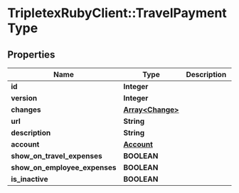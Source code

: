 # TripletexRubyClient::TravelPaymentType

## Properties
Name | Type | Description | Notes
------------ | ------------- | ------------- | -------------
**id** | **Integer** |  | [optional] 
**version** | **Integer** |  | [optional] 
**changes** | [**Array&lt;Change&gt;**](Change.md) |  | [optional] 
**url** | **String** |  | [optional] 
**description** | **String** |  | 
**account** | [**Account**](Account.md) |  | [optional] 
**show_on_travel_expenses** | **BOOLEAN** |  | [optional] 
**show_on_employee_expenses** | **BOOLEAN** |  | [optional] 
**is_inactive** | **BOOLEAN** |  | [optional] 


